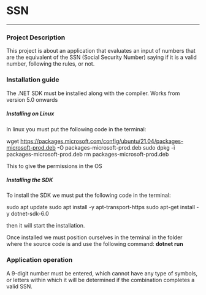 # SSN
***

### Project Description

This project is about an application that evaluates an input of numbers that are the equivalent of the SSN (Social Security Number) saying if it is a valid number, following the rules, or not.


### Installation guide

The .NET SDK must be installed along with the compiler. Works from version 5.0 onwards

##### Installing on Linux

In linux you must put the following code in the terminal:

wget https://packages.microsoft.com/config/ubuntu/21.04/packages-microsoft-prod.deb -O packages-microsoft-prod.deb
sudo dpkg -i packages-microsoft-prod.deb
rm packages-microsoft-prod.deb

This to give the permissions in the OS

##### Installing the SDK

To install the SDK we must put the following code in the terminal:

sudo apt update
sudo apt install -y apt-transport-https
sudo apt-get install -y dotnet-sdk-6.0

then it will start the installation.

Once installed we must position ourselves in the terminal in the folder where the source code is and use the following command: **dotnet run**

### Application operation

A 9-digit number must be entered, which cannot have any type of symbols, or letters within which it will be determined if the combination completes a valid SSN.


